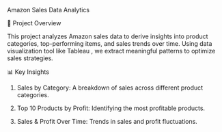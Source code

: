 Amazon Sales Data Analytics

📌 Project Overview

This project analyzes Amazon sales data to derive insights into product categories, top-performing items, and sales trends over time. Using data visualization tool like Tableau , we extract meaningful patterns to optimize sales strategies.

📊 Key Insights

1. Sales by Category:  A breakdown of sales across different product categories.

3. Top 10 Products by Profit: Identifying the most profitable products.

4. Sales & Profit Over Time: Trends in sales and profit fluctuations.

